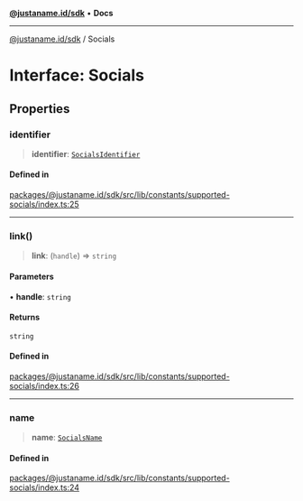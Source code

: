 [**@justaname.id/sdk**](../README.md) • **Docs**

***

[@justaname.id/sdk](../globals.md) / Socials

# Interface: Socials

## Properties

### identifier

> **identifier**: [`SocialsIdentifier`](../type-aliases/SocialsIdentifier.md)

#### Defined in

[packages/@justaname.id/sdk/src/lib/constants/supported-socials/index.ts:25](https://github.com/JustaName-id/JustaName-sdk/blob/dc845c10af242e3ca87d95ef392516ac0bfa8b95/packages/@justaname.id/sdk/src/lib/constants/supported-socials/index.ts#L25)

***

### link()

> **link**: (`handle`) => `string`

#### Parameters

• **handle**: `string`

#### Returns

`string`

#### Defined in

[packages/@justaname.id/sdk/src/lib/constants/supported-socials/index.ts:26](https://github.com/JustaName-id/JustaName-sdk/blob/dc845c10af242e3ca87d95ef392516ac0bfa8b95/packages/@justaname.id/sdk/src/lib/constants/supported-socials/index.ts#L26)

***

### name

> **name**: [`SocialsName`](../type-aliases/SocialsName.md)

#### Defined in

[packages/@justaname.id/sdk/src/lib/constants/supported-socials/index.ts:24](https://github.com/JustaName-id/JustaName-sdk/blob/dc845c10af242e3ca87d95ef392516ac0bfa8b95/packages/@justaname.id/sdk/src/lib/constants/supported-socials/index.ts#L24)
